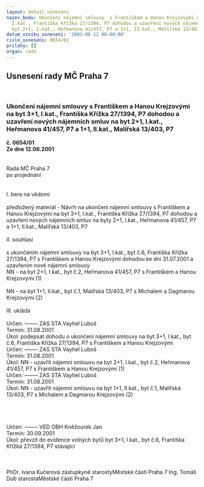 ```yaml
---
layout: detail_usneseni
nazev_bodu: Ukončení nájemní smlouvy  s Františkem a Hanou Krejzovými na byt 3+1,
  I.kat., Františka Křížka 27/1394, P7 dohodou a uzavření nových nájemních smluv na
  byt 2+1, I.kat., Heřmanova 41/457, P7 a 1+1, II.kat., Malířská 13/403, P7
datum_vzniku_usneseni: '2001-06-12 00:00:00'
cislo_usneseni: 0654/01
prilohy: []
organ: rada
---
```

<div id="ucUsn_pList" class="usn">
	<span><h2>Usnesení rady MČ Praha 7 </h2>
<br></span><div class="standBody">
<span><h3>Ukončení nájemní smlouvy  s Františkem a Hanou Krejzovými na byt 3+1, I.kat., Františka Křížka 27/1394, P7 dohodou a uzavření nových nájemních smluv na byt 2+1, I.kat., Heřmanova 41/457, P7 a 1+1, II.kat., Malířská 13/403, P7</h3></span><div class="center">
		<strong>č. 0654/01</strong><br>
	</div>
<div class="center">
		<strong>Ze dne 12.06.2001</strong><br><br>
	</div>
<br>Rada MČ Praha 7<br>po projednání<br><br><br>I.	bere na vědomí<br><br> předložený materiál - Návrh na ukončení nájemní smlouvy  s Františkem a Hanou Krejzovými na byt 3+1, I.kat., Františka Křížka 27/1394, P7 dohodou a uzavření nových nájemních smluv  na byty 2+1, I.kat., Heřmanova 41/457, P7 a 1+1, II.kat., Malířská 13/403, P7<br><br>II.	souhlasí <br><br>s ukončením nájemní smlouvy na byt 3+1, I.kat., byt č.6, Františka Křížka 27/1394, P7 s Františkem a Hanou Krejzovými dohodou ke dni 31.07.2001 a <br>uzavřením nové nájemní smlouvy<br>NN - na byt 2+1, I.kat., byt č.2, Heřmanova 41/457, P7 s Františkem a Hanou Krejzovými (1)<br><br>NN - na byt 1+1, II.kat., byt č.1, Malířská 13/403, P7 s Michalem a Dagmarou Krejzovými (2)<br><br>III.	ukládá <br><br> Určen:	–––––	ZAS STA Vayhel Luboš<br>Termín: 31.08.2001<br>Úkol:	podepsat dohodu o ukončení nájemní smlouvy na byt 3+1, I.kat., byt č.6, Františka Křížka 27/1394, P7 s Františkem a Hanou Krejzovými<br>  Určen:	–––––	ZAS STA Vayhel Luboš<br>Termín: 31.08.2001<br>Úkol:	NN - uzavřít nájemní smlouvu na byt 2+1, I.kat., byt č.2, Heřmanova 41/457, P7 s Františkem a Hanou Krejzovými (1)<br>  Určen:	–––––	ZAS STA Vayhel Luboš<br>Termín: 31.08.2001<br>Úkol:	NN - uzavřít nájemní smlouvu na byt 1+1, II.kat., byt č.1, Malířská 13/403, P7 s Michalem a Dagmarou Krejzovými (2)<br> <br><br><br><br> Určen:	–––––	VED OBH Kněžourek Jan<br>Termín: 30.09.2001<br>Úkol:	převzít do evidence volných bytů byt 3+1, I.kat., byt č.6, Františka Křížka 27/1394, P7 stávající<br> <br><br> 	<br>PhDr. Ivana Kučerová zástupkyně starostyMěstské části Praha 7	Ing. Tomáš Dub starostaMěstské části Praha 7<br>	<br><br>
</div>
</div>